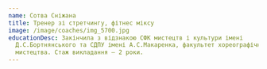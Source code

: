 ```yaml
---
name: Сотва Сніжана
title: Тренер зі стретчингу, фітнес міксу
image: /image/coaches/img_5700.jpg
educationDesc: Закінчила з відзнакою СФК мистецтв і культури імені
  Д.С.Бортнянського та СДПУ імені А.С.Макаренка, факультет хореографічного
  мистецтва. Стаж викладання – 2 роки.
---
```

